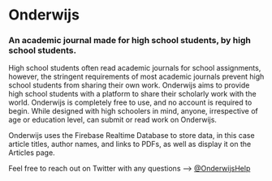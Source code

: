 # Onderwijs
### An academic journal made for high school students, by high school students.

High school students often read academic journals for school assignments, however, the stringent requirements of most academic journals prevent high school students from sharing their own work. Onderwijs aims to provide high school students with a platform to share their scholarly work with the world. Onderwijs is completely free to use, and no account is required to begin. While designed with high schoolers in mind, anyone, irrespective of age or education level, can submit or read work on Onderwijs.

Onderwijs uses the Firebase Realtime Database to store data, in this case article titles, author names, and links to PDFs, as well as display it on the Articles page.

Feel free to reach out on Twitter with any questions --> <a href="https://twitter.com/OnderwijsHelp">@OnderwijsHelp</a>
